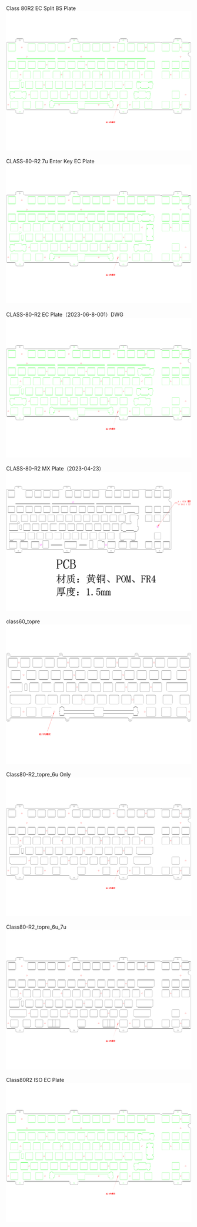 <br/>Class 80R2 EC Split BS Plate <br/>![image](Class%2080R2%20EC%20Split%20BS%20Plate%20.png)<br/>
<br/>CLASS-80-R2 7u Enter Key EC Plate<br/>![image](CLASS-80-R2%207u%20Enter%20Key%20EC%20Plate.png)<br/>
<br/>CLASS-80-R2 EC Plate（2023-06-8-001）DWG<br/>![image](CLASS-80-R2%20EC%20Plate（2023-06-8-001）DWG.png)<br/>
<br/>CLASS-80-R2 MX Plate（2023-04-23）<br/>![image](CLASS-80-R2%20MX%20Plate（2023-04-23）.png)<br/>
<br/>class60_topre<br/>![image](class60_topre.png)<br/>
<br/>Class80-R2_topre_6u Only<br/>![image](Class80-R2_topre_6u%20Only.png)<br/>
<br/>Class80-R2_topre_6u_7u<br/>![image](Class80-R2_topre_6u_7u.png)<br/>
<br/>Class80R2 ISO EC Plate<br/>![image](Class80R2%20ISO%20EC%20Plate.png)<br/>
